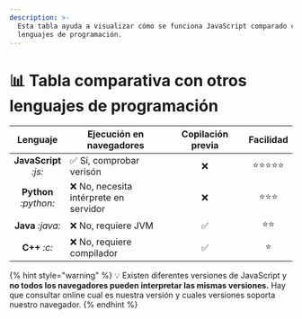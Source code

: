 ```yaml
---
description: >-
  Esta tabla ayuda a visualizar cómo se funciona JavaScript comparado con otros
  lenguajes de programación.
---
```


# 📊 Tabla comparativa con otros lenguajes de programación

<table data-full-width="true"><thead><tr><th align="center">Lenguaje</th><th width="215.13409423828125">Ejecución en navegadores</th><th width="158.5030517578125" align="center">Copilación previa</th><th align="center">Facilidad</th></tr></thead><tbody><tr><td align="center"><strong>JavaScript</strong> <i class="fa-js">:js:</i></td><td>✅ Sí, comprobar verisón</td><td align="center">❌ </td><td align="center">⭐⭐⭐⭐⭐ </td></tr><tr><td align="center"><strong>Python</strong> <i class="fa-python">:python:</i></td><td>❌ No, necesita intérprete en servidor</td><td align="center">❌ </td><td align="center">⭐⭐⭐ </td></tr><tr><td align="center"><strong>Java</strong> <i class="fa-java">:java:</i></td><td>❌ No, requiere JVM</td><td align="center">✅ </td><td align="center">⭐⭐ </td></tr><tr><td align="center"><strong>C++</strong> <i class="fa-c">:c:</i></td><td>❌ No, requiere compilador</td><td align="center">✅ </td><td align="center">⭐ </td></tr></tbody></table>

{% hint style="warning" %}
💡 Existen diferentes versiones de JavaScript y **no todos los navegadores pueden interpretar las mismas versiones.** Hay que consultar online cual es nuestra versión  y cuales versiones soporta nuestro navegador.
{% endhint %}
